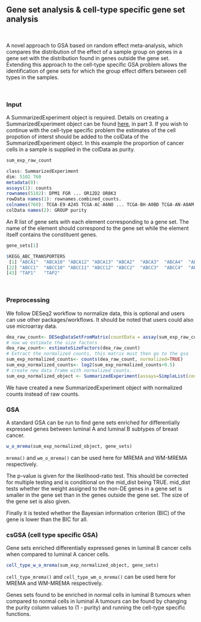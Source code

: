 ## Gene set analysis & cell-type specific gene set analysis
&nbsp;

A novel approach to GSA based on random effect meta-analysis, which compares the distribution of the effect of a sample group on genes in a gene set with the distribution found in genes outside the gene set. Extending this approach to the cell-type specific GSA problem allows the identification of gene sets for which the group effect differs between cell types in the samples. 

&nbsp;

### Input 

A SummarizedExperiment object is required. Details on creating a SummarizedExperiment object can be found [here](https://www.bioconductor.org/help/course-materials/2019/BSS2019/04_Practical_CoreApproachesInBioconductor.html), in part 3. If you wish to continue with the cell-type specific problem the estimates of the cell propotion of interst should be added to the colData of the SummarizedExperiment object. In this example the proportion of cancer cells in a sample is supplied in the colData as purity.

```R
sum_exp_raw_count
```
```R
class: SummarizedExperiment 
dim: 5102 760 
metadata(0):
assays(1): counts
rownames(5102): DPM1 FGR ... OR12D2 OR8K3
rowData names(1): rownames.combined_counts.
colnames(760): TCGA-E9-A245 TCGA-AC-A6NO ... TCGA-BH-A0BD TCGA-AN-A0AM
colData names(2): GROUP purity
```

An R list of gene sets with each element corresponding to a gene set. The name of the element should correspond to the gene set while the element itself contains the constituent genes. 

```R
gene_sets[1]
```

```R
$KEGG_ABC_TRANSPORTERS
 [1] "ABCA1"  "ABCA10" "ABCA12" "ABCA13" "ABCA2"  "ABCA3"  "ABCA4"  "ABCA5"  "ABCA6"  "ABCA7"  "ABCA8"  "ABCA9"  "ABCB1"  "ABCB10" "ABCB11" "ABCB4"  "ABCB5"  "ABCB6"  "ABCB7"  "ABCB8"  "ABCB9" 
[22] "ABCC1"  "ABCC10" "ABCC11" "ABCC12" "ABCC2"  "ABCC3"  "ABCC4"  "ABCC5"  "ABCC6"  "ABCC8"  "ABCC9"  "ABCD1"  "ABCD2"  "ABCD3"  "ABCD4"  "ABCG1"  "ABCG2"  "ABCG4"  "ABCG5"  "ABCG8"  "CFTR"  
[43] "TAP1"   "TAP2"  
```




&nbsp;

### Preprocessing
We follow DESeq2 workflow to normalize data, this is optional and users can use other packages/workflows. It should be noted that users could also use microarray data.

```R
dea_raw_count<- DESeqDataSetFromMatrix(countData = assay(sum_exp_raw_count), colData = colData(sum_exp_raw_count), design = ~ GROUP)
# now we estimate the size factors
dea_raw_count<- estimateSizeFactors(dea_raw_count)
# Extract the normalized counts, this matrix must then go to the gsa
sum_exp_normalized_counts<- counts(dea_raw_count, normalized=TRUE)
sum_exp_normalized_counts<- log2(sum_exp_normalized_counts+0.5)
# create new data frame with normalized counts.
sum_exp_normalized_object <- SummarizedExperiment(assays=SimpleList(counts=sum_exp_normalized_counts), colData=colData(sum_exp_raw_count), rowData=DataFrame(rownames(sum_exp_normalized_counts)))
```
We have created a new SummarizedExperiment object with normalized counts instead of raw counts.

### GSA

A standard GSA can be run to find gene sets enriched for differentially expressed genes between luminal A and luminal B subtypes of breast cancer. 
```R
w_o_mrema(sum_exp_normalized_object, gene_sets)
```

`mrema()` and `wm_o_mrema()` can be used here for MREMA and WM-MREMA respectively. 

The p-value is given for the likelihood-ratio test. This should be corrected for multiple testing and is conditional on the mid_dist being TRUE. mid_dist tests whether the weight assigned to the non-DE genes in a gene set is smaller in the gene set than in the genes outside the gene set.
The size of the gene set is also given.

Finally it is tested whether the Bayesian information criterion (BIC) of the gene is lower than the BIC for all.



### csGSA (cell type specific GSA)

Gene sets enriched differentially expressed genes in luminal B cancer cells when compared to luminal A cancer cells.

```R
cell_type_w_o_mrema(sum_exp_normalized_object, gene_sets)
```
`cell_type_mrema()` and `cell_type_wm_o_mrema()` can be used here for MREMA and WM-MREMA respectively.
&nbsp;

Genes sets found to be enriched in normal cells in luminal B tumours when compared to normal cells in luminal A tumours can be found by changing the purity column values to (1 - purity) and running the cell-type specific functions.




